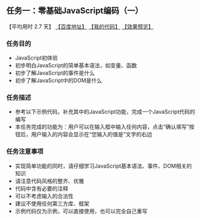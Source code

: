 ## 任务一：零基础JavaScript编码（一）
【平均用时 2.7 天】
[【百度地址】](http://ife.baidu.com/course/detail/id/93)
[【我的代码】](https://github.com/wangsiyuan233/IFE2017/blob/master/%E5%BD%AC%E5%BD%AC%E5%AD%A6%E9%99%A2/binbin_task1/binbin_task1.html)
[【效果预览】](https://wangsiyuan233.github.io/IFE2017/%E5%BD%AC%E5%BD%AC%E5%AD%A6%E9%99%A2/binbin_task1/binbin_task1.html)

### 任务目的
- JavaScript初体验
- 初步明白JavaScript的简单基本语法，如变量、函数
- 初步了解JavaScript的事件是什么
- 初步了解JavaScript中的DOM是什么

### 任务描述
- 参考以下示例代码，补充其中的JavaScript功能，完成一个JavaScript代码的编写
- 本任务完成的功能为：用户可以在输入框中输入任何内容，点击“确认填写”按钮后，用户输入的内容会显示在“您输入的值是”文字的右边


### 任务注意事项
- 实现简单功能的同时，请仔细学习JavaScript基本语法、事件、DOM相关的知识
- 请注意代码风格的整齐、优雅
- 代码中含有必要的注释
- 可以不考虑输入的合法性
- 建议不使用任何第三方库、框架
- 示例代码仅为示例，可以直接使用，也可以完全自己重写

